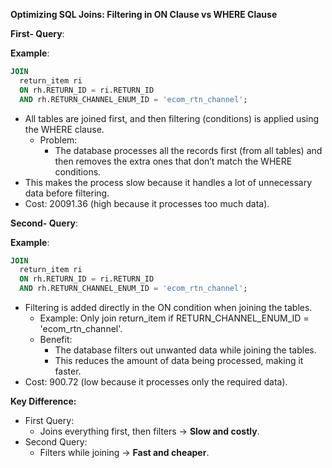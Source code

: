 **Optimizing SQL Joins: Filtering in ON Clause vs WHERE Clause**

**First- Query**:

**Example**:
```sql
JOIN
  return_item ri
  ON rh.RETURN_ID = ri.RETURN_ID
  AND rh.RETURN_CHANNEL_ENUM_ID = 'ecom_rtn_channel';
```
- All tables are joined first, and then filtering (conditions) is applied using the WHERE clause.
  - Problem:
     - The database processes all the records first (from all tables) and then removes the extra ones that don’t match the WHERE 
       conditions.
- This makes the process slow because it handles a lot of unnecessary data before filtering.
- Cost: 20091.36 (high because it processes too much data).

**Second- Query**:

**Example**:
```sql
JOIN
  return_item ri 
  ON rh.RETURN_ID = ri.RETURN_ID
  AND rh.RETURN_CHANNEL_ENUM_ID = 'ecom_rtn_channel';
```
- Filtering is added directly in the ON condition when joining the tables.
  - Example: Only join return_item if RETURN_CHANNEL_ENUM_ID = 'ecom_rtn_channel'.
  - Benefit:
    - The database filters out unwanted data while joining the tables.
    - This reduces the amount of data being processed, making it faster.
- Cost: 900.72 (low because it processes only the required data).

**Key Difference:**
- First Query:
  - Joins everything first, then filters → **Slow and costly**.
- Second Query:
  - Filters while joining → **Fast and cheaper**.


